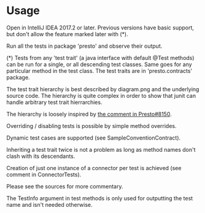 # Usage

Open in IntelliJ IDEA 2017.2 or later. Previous versions have basic support,
but don't allow the feature marked later with (*).

Run all the tests in package 'presto' and observe their output.

(*) Tests from any 'test trait' (a java interface with default @Test methods)
can be run for a single, or all descending test classes. Same goes for any particular
method in the test class. The test traits are in 'presto.contracts' package.

The test trait hierarchy is best described by diagram.png and the underlying source code.
The hierarchy is quite complex in order to show that junit can handle arbitrary
test trait hierrarchies.

The hierarchy is loosely inspired by 
[the comment in Presto#8150](https://github.com/prestodb/presto/issues/8150#issuecomment-306644790).

Overriding / disabling tests is possible by simple method overrides.

Dynamic test cases are supported (see SampleConventionContract).

Inheriting a test trait twice is not a problem as long as method names 
don't clash with its descendants. 

Creation of just one instance of a connector per test is achieved
(see comment in ConnectorTests).

Please see the sources for more commentary.

The TestInfo argument in test methods is only used for outputting the test name
and isn't needed otherwise.
